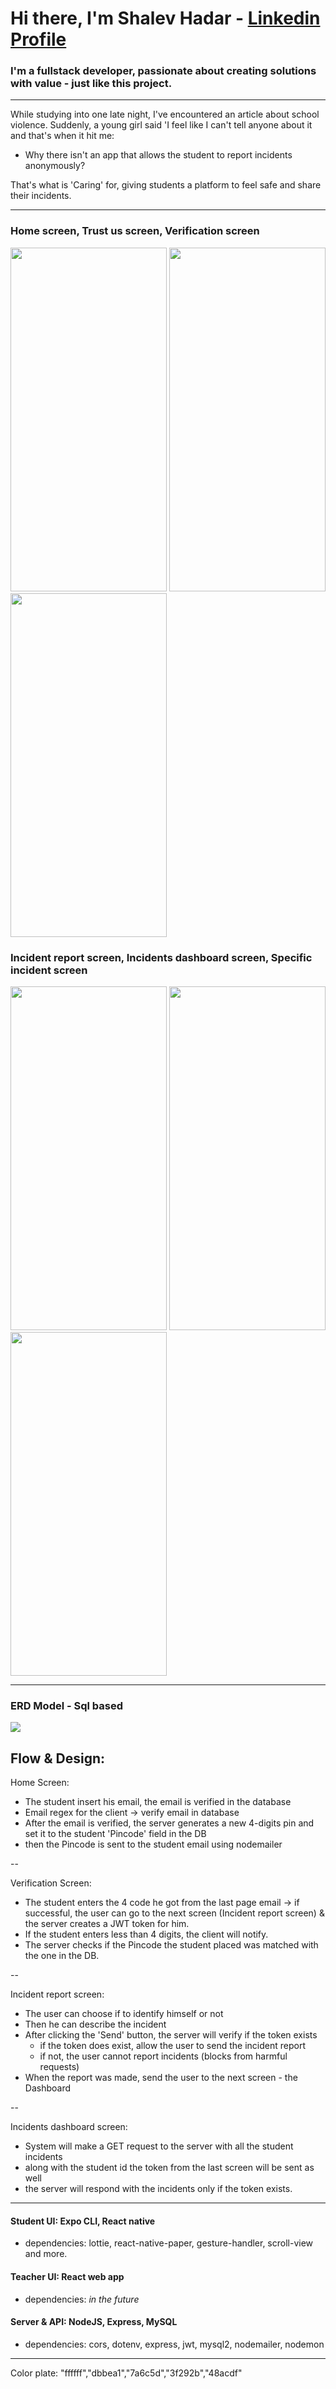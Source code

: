 # Hi there, I'm Shalev Hadar - [Linkedin Profile](https://www.linkedin.com/in/shalev-hadar-30703b144/)
### I'm a fullstack developer, passionate about creating solutions with value - just like this project.
---

While studying into one late night, I've encountered an article about school violence. 
Suddenly, a young girl said 'I feel like I can't tell anyone about it and that's when it hit me:
- Why there isn't an app that allows the student to report incidents anonymously?

That's what is 'Caring' for, giving students a platform to feel safe and share their incidents.

---

### Home screen, Trust us screen, Verification screen

<p float="left">
  <img src="https://user-images.githubusercontent.com/76647060/148210836-29983288-e5e7-4754-8fd5-f6191fef29fb.PNG" width="250" height="550">
  <img src="https://user-images.githubusercontent.com/76647060/148212424-f41b0f12-3d9f-4cf0-89d1-3cf9d055f859.PNG" width="250" height="550">
  <img src="https://user-images.githubusercontent.com/76647060/148212039-9cac9ae4-eb3a-4fe2-addf-abe40c928859.PNG" width="250" height="550">
</p>

### Incident report screen, Incidents dashboard screen, Specific incident screen

<p float="left">
  <img src="https://user-images.githubusercontent.com/76647060/148212501-d6f7c218-f5da-486e-a4a8-0a333c89729f.PNG" width="250" height="550">
  <img src="https://user-images.githubusercontent.com/76647060/148212505-63fadf08-e24e-4bc5-b21f-46b93a821584.PNG" width="250" height="550">
  <img src="https://user-images.githubusercontent.com/76647060/148212509-9ad75844-954d-40bd-9dd5-5533e89aabbd.PNG" width="250" height="550">
</p>

---

### ERD Model - Sql based

<img src="https://user-images.githubusercontent.com/76647060/148213820-c634a03c-2374-4549-8fb0-d3c36268ee33.png">

## Flow & Design:

Home Screen:
- The student insert his email, the email is verified in the database
- Email regex for the client -> verify email in database
- After the email is verified, the server generates a new 4-digits pin and set it to the student 'Pincode' field in the DB
- then the Pincode is sent to the student email using nodemailer

--

Verification Screen:
- The student enters the 4 code he got from the last page email -> if successful, the user can go to the next screen (Incident report screen) & the server creates a JWT token for him.
- If the student enters less than 4 digits, the client will notify.
- The server checks if the Pincode the student placed was matched with the one in the DB.

--

Incident report screen:
- The user can choose if to identify himself or not
- Then he can describe the incident
- After clicking the 'Send' button, the server will verify if the token exists
  - if the token does exist, allow the user to send the incident report
  - if not, the user cannot report incidents (blocks from harmful requests)
- When the report was made, send the user to the next screen - the Dashboard

--

Incidents dashboard screen:
- System will make a GET request to the server with all the student incidents
- along with the student id the token from the last screen will be sent as well
- the server will respond with the incidents only if the token exists.

---
#### Student UI: Expo CLI, React native
- dependencies: lottie, react-native-paper, gesture-handler, scroll-view and more.

#### Teacher UI: React web app
- dependencies: *in the future*

#### Server & API: NodeJS, Express, MySQL
- dependencies: cors, dotenv, express, jwt, mysql2, nodemailer, nodemon

---



Color plate: "ffffff","dbbea1","7a6c5d","3f292b","48acdf"
